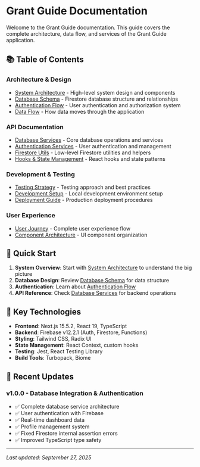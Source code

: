 # Grant Guide Documentation

Welcome to the Grant Guide documentation. This guide covers the complete architecture, data flow, and services of the Grant Guide application.

## 📚 Table of Contents

### Architecture & Design
- [System Architecture](./architecture/system-architecture.md) - High-level system design and components
- [Database Schema](./architecture/database-schema.md) - Firestore database structure and relationships
- [Authentication Flow](./architecture/authentication-flow.md) - User authentication and authorization system
- [Data Flow](./architecture/data-flow.md) - How data moves through the application

### API Documentation
- [Database Services](./api/database-services.md) - Core database operations and services
- [Authentication Services](./api/authentication-services.md) - User authentication and management
- [Firestore Utils](./api/firestore-utils.md) - Low-level Firestore utilities and helpers
- [Hooks & State Management](./api/hooks-state-management.md) - React hooks and state patterns

### Development & Testing
- [Testing Strategy](./testing-strategy.md) - Testing approach and best practices
- [Development Setup](./development-setup.md) - Local development environment setup
- [Deployment Guide](./deployment-guide.md) - Production deployment procedures

### User Experience
- [User Journey](./user-journey.md) - Complete user experience flow
- [Component Architecture](./component-architecture.md) - UI component organization

## 🚀 Quick Start

1. **System Overview**: Start with [System Architecture](./architecture/system-architecture.md) to understand the big picture
2. **Database Design**: Review [Database Schema](./architecture/database-schema.md) for data structure
3. **Authentication**: Learn about [Authentication Flow](./architecture/authentication-flow.md)
4. **API Reference**: Check [Database Services](./api/database-services.md) for backend operations

## 🔧 Key Technologies

- **Frontend**: Next.js 15.5.2, React 19, TypeScript
- **Backend**: Firebase v12.2.1 (Auth, Firestore, Functions)
- **Styling**: Tailwind CSS, Radix UI
- **State Management**: React Context, custom hooks
- **Testing**: Jest, React Testing Library
- **Build Tools**: Turbopack, Biome

## 📖 Recent Updates

### v1.0.0 - Database Integration & Authentication
- ✅ Complete database service architecture
- ✅ User authentication with Firebase
- ✅ Real-time dashboard data
- ✅ Profile management system
- ✅ Fixed Firestore internal assertion errors
- ✅ Improved TypeScript type safety

---

*Last updated: September 27, 2025*